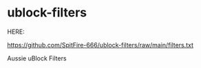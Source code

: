 # ublock-filters

HERE:

https://github.com/SpitFire-666/ublock-filters/raw/main/filters.txt


Aussie uBlock Filters


